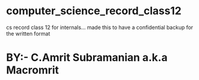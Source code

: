 # computer_science_record_class12
cs record class 12 for internals... made this to have a confidential backup for the written format

# BY:- C.Amrit Subramanian a.k.a Macromrit

